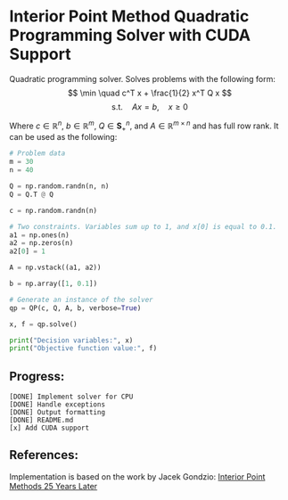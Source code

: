 # Interior Point Method Quadratic Programming Solver with CUDA Support

Quadratic programming solver. Solves problems with the following form:
$$ \min \quad c^T x + \frac{1}{2} x^T Q x $$ $$ \text{s.t.} \quad A x = b,   \quad x \geq 0$$

Where $c \in \mathbb{R}^{n}$, $b \in \mathbb{R}^{m}$, $Q \in \mathbf{S}^{n}_{+}$, and $A\in \mathbb{R}^{m \times n}$ and has full row rank. It can be used as the following:

```python
# Problem data
m = 30
n = 40

Q = np.random.randn(n, n)
Q = Q.T @ Q

c = np.random.randn(n)

# Two constraints. Variables sum up to 1, and x[0] is equal to 0.1.
a1 = np.ones(n)
a2 = np.zeros(n)
a2[0] = 1

A = np.vstack((a1, a2))

b = np.array([1, 0.1])

# Generate an instance of the solver
qp = QP(c, Q, A, b, verbose=True)

x, f = qp.solve()

print("Decision variables:", x)
print("Objective function value:", f)
```

## Progress:
    [DONE] Implement solver for CPU
    [DONE] Handle exceptions
    [DONE] Output formatting
    [DONE] README.md
    [x] Add CUDA support

## References:
Implementation is based on the work by Jacek Gondzio: [Interior Point Methods 25 Years Later](https://www.pure.ed.ac.uk/ws/portalfiles/portal/10662023/Interior_point_methods_25_years_later.pdf)